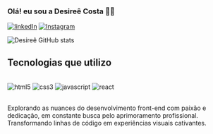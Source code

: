 ### Olá! eu sou a Desireê Costa 🤙🏻

[![linkedIn](https://img.shields.io/badge/LinkedIn-0077B5?style=for-the-badge&logo=linkedin&logoColor=white)](www.linkedin.com/in/desireê-costa)
[![Instagram](https://img.shields.io/badge/Instagram-E4405F?style=for-the-badge&logo=instagram&logoColor=white)](https://www.instagram.com/des1ree_c/)


![Desireê GitHub stats](https://github-readme-stats.vercel.app/api?username=DesireeCost4&show_icons=true&theme=dracula)


## Tecnologias que utilizo 
<div style= "display: inline_block"> <br>
 <img aling="center" alt="html5" src="https://img.shields.io/badge/HTML5-E34F26?style=for-the-badge&logo=html5&logoColor=white" />
<img aling="center" alt="css3" src="https://img.shields.io/badge/CSS3-1572B6?style=for-the-badge&logo=css3&logoColor=white" />
<img aling="center" alt="javascript" src="https://img.shields.io/badge/JavaScript-F7DF1E?style=for-the-badge&logo=javascript&logoColor=black" />
<img aling="center" alt="react" src="https://img.shields.io/badge/React-20232A?style=for-the-badge&logo=react&logoColor=61DAFB" />
  
 </div>

 <br>

Explorando as nuances do desenvolvimento front-end com paixão e dedicação, em constante busca pelo aprimoramento profissional. Transformando linhas de código em experiências visuais cativantes.




